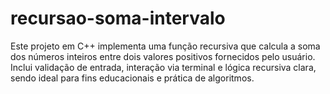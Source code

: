 # recursao-soma-intervalo
Este projeto em C++ implementa uma função recursiva que calcula a soma dos números inteiros entre dois valores positivos fornecidos pelo usuário. Inclui validação de entrada, interação via terminal e lógica recursiva clara, sendo ideal para fins educacionais e prática de algoritmos.
